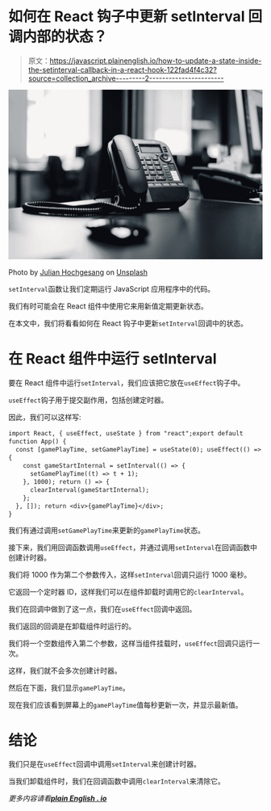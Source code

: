 # 如何在 React 钩子中更新 setInterval 回调内部的状态？

> 原文：<https://javascript.plainenglish.io/how-to-update-a-state-inside-the-setinterval-callback-in-a-react-hook-122fad4f4c32?source=collection_archive---------2----------------------->

![](img/9f59d206421c137da69c22d640012134.png)

Photo by [Julian Hochgesang](https://unsplash.com/@julianhochgesang?utm_source=medium&utm_medium=referral) on [Unsplash](https://unsplash.com?utm_source=medium&utm_medium=referral)

`setInterval`函数让我们定期运行 JavaScript 应用程序中的代码。

我们有时可能会在 React 组件中使用它来用新值定期更新状态。

在本文中，我们将看看如何在 React 钩子中更新`setInterval`回调中的状态。

# 在 React 组件中运行 setInterval

要在 React 组件中运行`setInterval`，我们应该把它放在`useEffect`钩子中。

`useEffect`钩子用于提交副作用，包括创建定时器。

因此，我们可以这样写:

```
import React, { useEffect, useState } from "react";export default function App() {
  const [gamePlayTime, setGamePlayTime] = useState(0); useEffect(() => {
    const gameStartInternal = setInterval(() => {
      setGamePlayTime((t) => t + 1);
    }, 1000); return () => {
      clearInterval(gameStartInternal);
    };
  }, []); return <div>{gamePlayTime}</div>;
}
```

我们有通过调用`setGamePlayTime`来更新的`gamePlayTime`状态。

接下来，我们用回调函数调用`useEffect`，并通过调用`setInterval`在回调函数中创建计时器。

我们将 1000 作为第二个参数传入，这样`setInterval`回调只运行 1000 毫秒。

它返回一个定时器 ID，这样我们可以在组件卸载时调用它的`clearInterval`。

我们在回调中做到了这一点，我们在`useEffect`回调中返回。

我们返回的回调是在卸载组件时运行的。

我们将一个空数组传入第二个参数，这样当组件挂载时，`useEffect`回调只运行一次。

这样，我们就不会多次创建计时器。

然后在下面，我们显示`gamePlayTime`。

现在我们应该看到屏幕上的`gamePlayTime`值每秒更新一次，并显示最新值。

# 结论

我们只是在`useEffect`回调中调用`setInterval`来创建计时器。

当我们卸载组件时，我们在回调函数中调用`clearInterval`来清除它。

*更多内容请看*[***plain English . io***](http://plainenglish.io/)